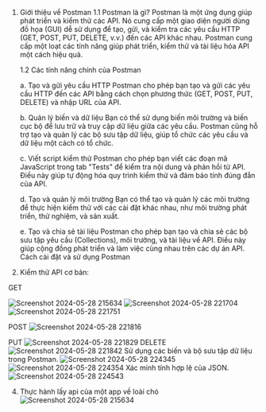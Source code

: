 1. Giới thiệu về Postman
   1.1 Postman là gì?
   Postman là một ứng dụng giúp phát triển và kiểm thử các API. Nó cung cấp một giao diện người dùng đồ họa (GUI) dễ sử dụng để tạo, gửi, và kiểm tra các yêu cầu HTTP (GET, POST, PUT, DELETE, v.v.) đến các API khác nhau. Postman cung cấp một loạt các tính năng giúp phát    triển, kiểm thử và tài liệu hóa API một cách hiệu quả.

   1.2 Các tính năng chính của Postman
   
      a. Tạo và gửi yêu cầu HTTP
         Postman cho phép bạn tạo và gửi các yêu cầu HTTP đến các API bằng cách chọn phương thức (GET, POST, PUT, DELETE) và nhập URL của API.
   
      b. Quản lý biến và dữ liệu
         Bạn có thể sử dụng biến môi trường và biến cục bộ để lưu trữ và truy cập dữ liệu giữa các yêu cầu.
         Postman cũng hỗ trợ tạo và quản lý các bộ sưu tập dữ liệu, giúp tổ chức các yêu cầu và dữ liệu một cách có tổ chức.
   
      c. Viết script kiểm thử
         Postman cho phép bạn viết các đoạn mã JavaScript trong tab "Tests" để kiểm tra nội dung và phản hồi từ API.
         Điều này giúp tự động hóa quy trình kiểm thử và đảm bảo tính đúng đắn của API.
   
      d. Tạo và quản lý môi trường
         Bạn có thể tạo và quản lý các môi trường để thực hiện kiểm thử với các cài đặt khác nhau, như môi trường phát triển, thử nghiệm, và sản xuất.
   
      e. Tạo và chia sẻ tài liệu
         Postman cho phép bạn tạo và chia sẻ các bộ sưu tập yêu cầu (Collections), môi trường, và tài liệu về API.
         Điều này giúp cộng đồng phát triển và làm việc cùng nhau trên các dự án API.
         Cách cài đặt và sử dụng Postman

3. Kiểm thử API cơ bản:

GET


![Screenshot 2024-05-28 215634](https://github.com/BuiViet713/postman1/assets/96609682/d81e439c-e280-4d83-b8e7-2f6eacd2fa58)
![Screenshot 2024-05-28 221704](https://github.com/BuiViet713/postman1/assets/96609682/ac599404-265f-4701-90de-662304a1def8)
![Screenshot 2024-05-28 221751](https://github.com/BuiViet713/postman1/assets/96609682/03384c05-3054-47d0-a9c9-3fcf18c71947)

POST 
![Screenshot 2024-05-28 221816](https://github.com/BuiViet713/postman1/assets/96609682/5fff8a58-4739-4602-9c73-79ae86853700)

PUT
![Screenshot 2024-05-28 221829](https://github.com/BuiViet713/postman1/assets/96609682/bfdcd7d7-b96a-48ae-82fd-63b77b4cf063)
DELETE ![Screenshot 2024-05-28 221842](https://github.com/BuiViet713/postman1/assets/96609682/751967c7-a975-4947-b0fc-6fa5fc94dab9)
Sử dụng các biến và bộ sưu tập dữ liệu trong Postman. 
![Screenshot 2024-05-28 224345](https://github.com/BuiViet713/postman1/assets/96609682/6b58c7f9-4532-4361-9292-f126187d0fab)
![Screenshot 2024-05-28 224354](https://github.com/BuiViet713/postman1/assets/96609682/58908ad1-61b5-455f-b83d-659ba76debdd)
Xác minh tính hợp lệ của JSON.
![Screenshot 2024-05-28 224543](https://github.com/BuiViet713/postman1/assets/96609682/3e654acc-1af5-452d-b1d9-eefb18337d0e)


4. Thực hành lấy api của một app về loài chó
![Screenshot 2024-05-28 215634](https://github.com/BuiViet713/postman1/assets/96609682/cafec14e-0a91-4fd5-8ed4-28d1c2eeba19)
   
